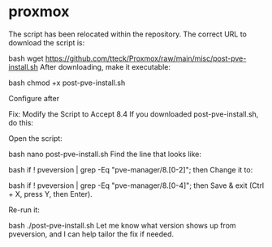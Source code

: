 # proxmox

The script has been relocated within the repository. The correct URL to download the script is:

bash
wget https://github.com/tteck/Proxmox/raw/main/misc/post-pve-install.sh
After downloading, make it executable:

bash
chmod +x post-pve-install.sh

Configure after 

Fix: Modify the Script to Accept 8.4
If you downloaded post-pve-install.sh, do this:

Open the script:

bash
nano post-pve-install.sh
Find the line that looks like:

bash
if ! pveversion | grep -Eq "pve-manager/8.[0-2]"; then
Change it to:

bash
if ! pveversion | grep -Eq "pve-manager/8.[0-4]"; then
Save & exit (Ctrl + X, press Y, then Enter).

Re-run it:

bash
./post-pve-install.sh
Let me know what version shows up from pveversion, and I can help tailor the fix if needed.
